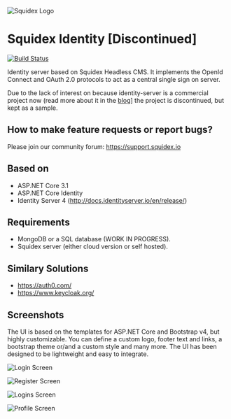 ![Squidex Logo](https://raw.githubusercontent.com/Squidex/squidex/master/media/logo-wide.png "Squidex")

# Squidex Identity [Discontinued]

[![Build Status](http://build.squidex.io/api/badges/Squidex/squidex-identity/status.svg)](http://build.squidex.io/Squidex/squidex-identity)

Identity server based on Squidex Headless CMS. It implements the OpenId Connect and OAuth 2.0 protocols to act as a central single sign on server.

Due to the lack of interest on because identity-server is a commercial project now (read more about it in the [blog](https://leastprivilege.com/2020/10/01/the-future-of-identityserver/)] the project is discontinued, but kept as a sample.

## How to make feature requests or report bugs? 

Please join our community forum: https://support.squidex.io

## Based on

* ASP.NET Core 3.1
* ASP.NET Core Identity
* Identity Server 4 (http://docs.identityserver.io/en/release/)

## Requirements

* MongoDB or a SQL database (WORK IN PROGRESS).
* Squidex server (either cloud version or self hosted).

## Similary Solutions

* https://auth0.com/
* https://www.keycloak.org/

## Screenshots

The UI is based on the templates for ASP.NET Core and Bootstrap v4, but highly customizable. You can define a custom logo, footer text and links, a bootstrap theme or/and a custom style and many more. The UI has been designed to be lightweight and easy to integrate.

![Login Screen](https://raw.githubusercontent.com/Squidex/squidex-identity/master/screenshots/screenshot-01.png "Login Screen")

![Register Screen](https://raw.githubusercontent.com/Squidex/squidex-identity/master/screenshots/screenshot-02.png "Register Screen")

![Logins Screen](https://raw.githubusercontent.com/Squidex/squidex-identity/master/screenshots/screenshot-03.png "Logins Screen")

![Profile Screen](https://raw.githubusercontent.com/Squidex/squidex-identity/master/screenshots/screenshot-04.png "Profile Screen")
